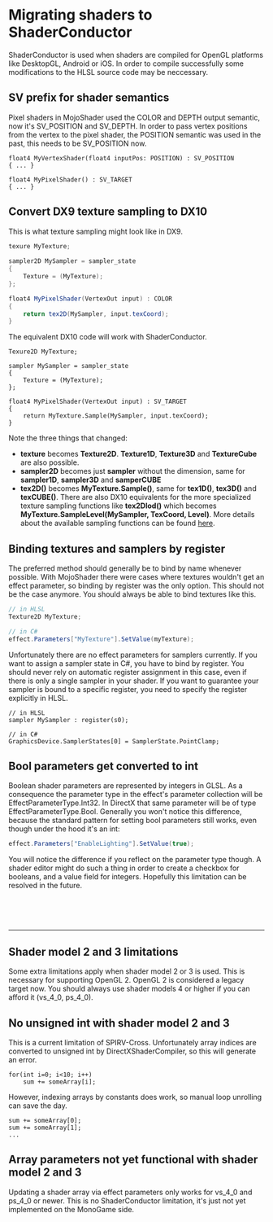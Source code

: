 
# Migrating shaders to ShaderConductor

ShaderConductor is used when shaders are compiled for OpenGL platforms like DesktopGL, Android or iOS. 
In order to compile successfully some modifications to the HLSL source code may be neccessary.

## SV prefix for shader semantics
Pixel shaders in MojoShader used the COLOR and DEPTH output semantic, now it's SV_POSITION and SV_DEPTH.
In order to pass vertex positions from the vertex to the pixel shader, the POSITION semantic was used in the past, this needs to be SV_POSITION now.
```HLSL
float4 MyVertexShader(float4 inputPos: POSITION) : SV_POSITION
{ ... }

float4 MyPixelShader() : SV_TARGET
{ ... }
```

## Convert DX9 texture sampling to DX10
This is what texture sampling might look like in DX9.

```C#
texure MyTexture;
    
sampler2D MySampler = sampler_state 
{
    Texture = (MyTexture);
};

float4 MyPixelShader(VertexOut input) : COLOR
{
    return tex2D(MySampler, input.texCoord);
}
```

The equivalent DX10 code will work with ShaderConductor.   
```HLSL
Texure2D MyTexture;

sampler MySampler = sampler_state 
{
    Texture = (MyTexture);
};

float4 MyPixelShader(VertexOut input) : SV_TARGET
{
    return MyTexture.Sample(MySampler, input.texCoord);
}
```
Note the three things that changed:
- **texture** becomes **Texture2D**. **Texture1D**, **Texture3D** and **TextureCube** are also possible.
- **sampler2D** becomes just **sampler** without the dimension, same for **sampler1D**, **sampler3D** and **samperCUBE**
- **tex2D()** becomes **MyTexture.Sample()**, same for **tex1D()**, **tex3D()** and **texCUBE()**. There are also DX10 equivalents for the more specialized texture sampling functions like **tex2Dlod()** which becomes **MyTexture.SampleLevel(MySampler, TexCoord, Level)**. More details about the available sampling functions can be found [here](https://docs.microsoft.com/en-us/windows/win32/direct3dhlsl/dx-graphics-hlsl-to-type).

## Binding textures and samplers by register
The preferred method should generally be to bind by name whenever possible. With MojoShader there were cases where textures wouldn't get an effect parameter, so binding by register was the only option. This should not be the case anymore. You should always be able to bind textures like this.
```C#
// in HLSL
Texture2D MyTexture;

// in C#
effect.Parameters["MyTexture"].SetValue(myTexture);
```
Unfortunately there are no effect parameters for samplers currently. If you want to assign a sampler state in C#, you have to bind by register. You should never rely on automatic register assignment in this case, even if there is only a single sampler in your shader. If you want to guarantee your sampler is bound to a specific register, you need to specify the register explicitly in HLSL.
```HLSL
// in HLSL
sampler MySampler : register(s0);

// in C#
GraphicsDevice.SamplerStates[0] = SamplerState.PointClamp;
```

## Bool parameters get converted to int
Boolean shader parameters are represented by integers in GLSL. As a consequence the parameter type in the effect's parameter collection will be EffectParameterType.Int32. In DirectX that same parameter will be of type EffectParameterType.Bool. Generally you won't notice this difference, because the standard pattern for setting bool parameters still works, even though under the hood it's an int:
```C#
effect.Parameters["EnableLighting"].SetValue(true);
```
You will notice the difference if you reflect on the parameter type though. A shader editor might do such a thing in order to create a checkbox for booleans, and a value field for integers. Hopefully this limitation can be resolved in the future.  

<br><br><br>
<hr>

## Shader model 2 and 3 limitations
Some extra limitations apply when shader model 2 or 3 is used. This is necessary for supporting OpenGL 2. OpenGL 2 is considered a legacy target now. You should always use shader models 4 or higher if you can afford it (vs_4_0, ps_4_0). 

## No unsigned int with shader model 2 and 3
This is a current limitation of SPIRV-Cross. Unfortunately array indices are converted to unsigned int by DirectXShaderCompiler, so this will generate an error.
```HLSL
for(int i=0; i<10; i++)
    sum += someArray[i];
```
However, indexing arrays by constants does work, so manual loop unrolling can save the day.
```HLSL
sum += someArray[0];
sum += someArray[1];
...
```

## Array parameters not yet functional with shader model 2 and 3
Updating a shader array via effect parameters only works for vs_4_0 and ps_4_0 or newer. This is no ShaderConductor limitation, it's just not yet implemented on the MonoGame side. 
